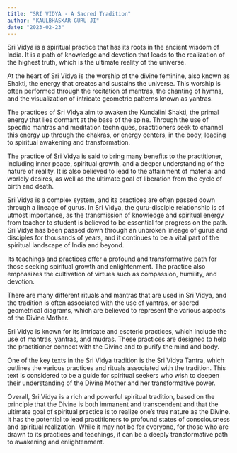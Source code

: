 ```yaml
---
title: "SRI VIDYA - A Sacred Tradition"
author: "KAULBHASKAR GURU JI"
date: "2023-02-23"
---
```


Sri Vidya is a spiritual practice that has its roots in the ancient wisdom of India. It is a path of knowledge and devotion that leads to the realization of the highest truth, which is the ultimate reality of the universe.

At the heart of Sri Vidya is the worship of the divine feminine, also known as Shakti, the energy that creates and sustains the universe. This worship is often performed through the recitation of mantras, the chanting of hymns, and the visualization of intricate geometric patterns known as yantras.

The practices of Sri Vidya aim to awaken the Kundalini Shakti, the primal energy that lies dormant at the base of the spine. Through the use of specific mantras and meditation techniques, practitioners seek to channel this energy up through the chakras, or energy centers, in the body, leading to spiritual awakening and transformation.

The practice of Sri Vidya is said to bring many benefits to the practitioner, including inner peace, spiritual growth, and a deeper understanding of the nature of reality. It is also believed to lead to the attainment of material and worldly desires, as well as the ultimate goal of liberation from the cycle of birth and death.

Sri Vidya is a complex system, and its practices are often passed down through a lineage of gurus. In Sri Vidya, the guru-disciple relationship is of utmost importance, as the transmission of knowledge and spiritual energy from teacher to student is believed to be essential for progress on the path. Sri Vidya has been passed down through an unbroken lineage of gurus and disciples for thousands of years, and it continues to be a vital part of the spiritual landscape of India and beyond.

Its teachings and practices offer a profound and transformative path for those seeking spiritual growth and enlightenment. The practice also emphasizes the cultivation of virtues such as compassion, humility, and devotion.

There are many different rituals and mantras that are used in Sri Vidya, and the tradition is often associated with the use of yantras, or sacred geometrical diagrams, which are believed to represent the various aspects of the Divine Mother.

Sri Vidya is known for its intricate and esoteric practices, which include the use of mantras, yantras, and mudras. These practices are designed to help the practitioner connect with the Divine and to purify the mind and body.

One of the key texts in the Sri Vidya tradition is the Sri Vidya Tantra, which outlines the various practices and rituals associated with the tradition. This text is considered to be a guide for spiritual seekers who wish to deepen their understanding of the Divine Mother and her transformative power.

Overall, Sri Vidya is a rich and powerful spiritual tradition, based on the principle that the Divine is both immanent and transcendent and that the ultimate goal of spiritual practice is to realize one’s true nature as the Divine. It has the potential to lead practitioners to profound states of consciousness and spiritual realization. While it may not be for everyone, for those who are drawn to its practices and teachings, it can be a deeply transformative path to awakening and enlightenment.

